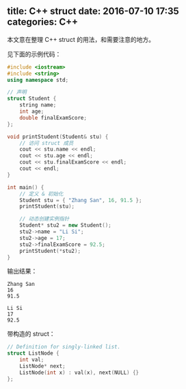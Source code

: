 title: C++ struct
date: 2016-07-10 17:35
categories: C++
---

本文意在整理 C++ struct 的用法，和需要注意的地方。

<!--- more --->

见下面的示例代码：

```cpp
#include <iostream>
#include <string>
using namespace std;

// 声明
struct Student {
    string name;
    int age;
    double finalExamScore;
};

void printStudent(Student& stu) {
    // 访问 struct 成员
    cout << stu.name << endl;
    cout << stu.age << endl;
    cout << stu.finalExamScore << endl;
    cout << endl;
}

int main() {
    // 定义 & 初始化
    Student stu = { "Zhang San", 16, 91.5 };
    printStudent(stu);

    // 动态创建实例指针
    Student* stu2 = new Student();
    stu2->name = "Li Si";
    stu2->age = 17;
    stu2->finalExamScore = 92.5;
    printStudent(*stu2);
}
```

输出结果：

```
Zhang San
16
91.5

Li Si
17
92.5
```

带构造的 struct：

```cpp
// Definition for singly-linked list.
struct ListNode {
    int val;
    ListNode* next;
    ListNode(int x) : val(x), next(NULL) {}
};
```
